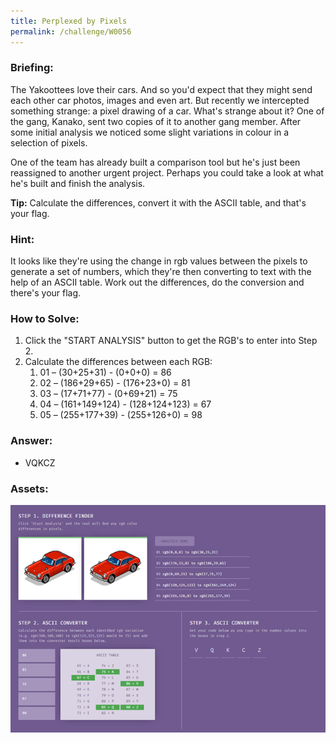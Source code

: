 ```yaml
---
title: Perplexed by Pixels
permalink: /challenge/W0056
---
```


### Briefing: 
The Yakoottees love their cars. And so you'd expect that they might send each other car photos, images and even art. But recently we intercepted something strange: a pixel drawing of a car. What's strange about it? One of the gang, Kanako, sent two copies of it to another gang member. After some initial analysis we noticed some slight variations in colour in a selection of pixels.

One of the team has already built a comparison tool but he's just been reassigned to another urgent project. Perhaps you could take a look at what he's built and finish the analysis.

**Tip:** Calculate the differences, convert it with the ASCII table, and that's your flag.

### Hint:
It looks like they're using the change in rgb values between the pixels to generate a set of numbers, which they're then converting to text with the help of an ASCII table. Work out the differences, do the conversion and there's your flag.

### How to Solve: 
1. Click the "START ANALYSIS" button to get the RGB's to enter into Step 2.
2. Calculate the differences between each RGB:
    1. 01 – (30+25+31) - (0+0+0) = 86
    2. 02 – (186+29+65) - (176+23+0) = 81
    3. 03 – (17+71+77) - (0+69+21) = 75
    4. 04 – (161+149+124) - (128+124+123) = 67
    5. 05 – (255+177+39) - (255+126+0) = 98

### Answer:
- VQKCZ

### Assets:
<img src="../../assets/img/headquarters_l5/W0056.png" alt="Completed Page">